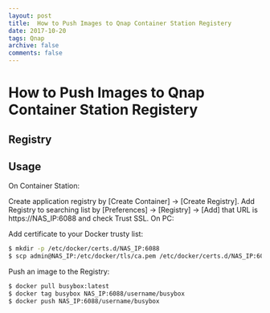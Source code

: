 ```yaml
---
layout: post
title:  How to Push Images to Qnap Container Station Registery
date: 2017-10-20
tags: Qnap
archive: false
comments: false
---
```

# How to Push Images to Qnap Container Station Registery

## Registry

## Usage
On Container Station:

Create application registry by [Create Container] → [Create Registry].
Add Registry to searching list by [Preferences] → [Registry] → [Add] that URL is https://NAS_IP:6088 and check Trust SSL.
On PC:

Add certificate to your Docker trusty list:

```bash
$ mkdir -p /etc/docker/certs.d/NAS_IP:6088
$ scp admin@NAS_IP:/etc/docker/tls/ca.pem /etc/docker/certs.d/NAS_IP:6088/ca.crt
```
Push an image to the Registry:

```bash
$ docker pull busybox:latest
$ docker tag busybox NAS_IP:6088/username/busybox
$ docker push NAS_IP:6088/username/busybox

```
